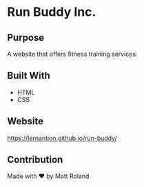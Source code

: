 # Run Buddy Inc.

## Purpose
A website that offers fitness training services.

## Built With
* HTML
* CSS

## Website
https://lernantion.github.io/run-buddy/

## Contribution
Made with ❤️ by Matt Roland